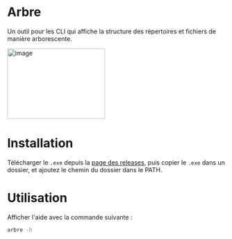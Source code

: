 # Arbre

Un outil pour les CLI qui affiche la structure des répertoires et fichiers de manière arborescente.

<img width="225" height="162" alt="image" src="https://github.com/user-attachments/assets/ca1fb655-2b81-454c-9174-bd4c85d20818" />

# Installation

Télécharger le `.exe` depuis la [page des releases](https://github.com/Francois389/Arbre/releases/), puis copier le `.exe` dans un dossier, et ajoutez le chemin du dossier dans le PATH.

# Utilisation

Afficher l'aide avec la commande suivante :

```bash
arbre -h
```
